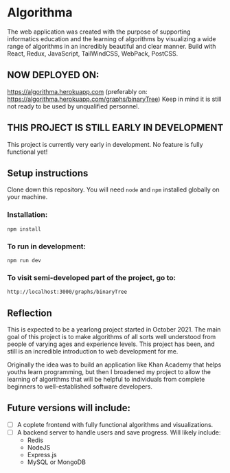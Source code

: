 # Algorithma

The web application was created with the purpose of supporting informatics education and the learning of algorithms by visualizing a wide range of algorithms in an incredibly beautiful and clear manner. Build with React, Redux, JavaScript, TailWindCSS, WebPack, PostCSS.

## NOW DEPLOYED ON:

https://algorithma.herokuapp.com (preferably on: https://algorithma.herokuapp.com/graphs/binaryTree)
Keep in mind it is still not ready to be used by unqualified personnel.

## THIS PROJECT IS STILL EARLY IN DEVELOPMENT

This project is currently very early in development. No feature is fully functional yet!

## Setup instructions

Clone down this repository. You will need `node` and `npm` installed globally on your machine.

### Installation:

`npm install`

### To run in development:

`npm run dev`

### To visit semi-developed part of the project, go to:

`http://localhost:3000/graphs/binaryTree`

## Reflection

This is expected to be a yearlong project started in October 2021. The main goal of this project is to make algorithms of all sorts well understood from people of varying ages and experience levels. This project has been, and still is an incredible introduction to web development for me.

Originally the idea was to build an application like Khan Academy that helps youths learn programming, but then I broadened my project to allow the learning of algorithms that will be helpful to individuals from complete beginners to well-established software developers.

## Future versions will include:

- [ ] A coplete frontend with fully functional algorithms and visualizations.
- [ ] A backend server to handle users and save progress. Will likely include:
  - Redis
  - NodeJS
  - Express.js
  - MySQL or MongoDB
